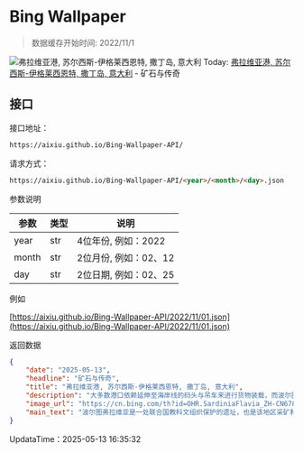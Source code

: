 # Bing Wallpaper

> 数据缓存开始时间: 2022/11/1

![弗拉维亚港, 苏尔西斯-伊格莱西恩特, 撒丁岛, 意大利](https://cn.bing.com/th?id=OHR.SardiniaFlavia_ZH-CN6784449568_1920x1080.webp)
Today: [弗拉维亚港, 苏尔西斯-伊格莱西恩特, 撒丁岛, 意大利](https://cn.bing.com/th?id=OHR.SardiniaFlavia_ZH-CN6784449568_1920x1080.webp) - 矿石与传奇

## 接口

接口地址：

```html
https://aixiu.github.io/Bing-Wallpaper-API/
```

请求方式：

```html
https://aixiu.github.io/Bing-Wallpaper-API/<year>/<month>/<day>.json
```

参数说明

| 参数 | 类型 | 说明 |
| - | - | - |
| year | str | 4位年份, 例如：2022 |
| month | str | 2位月份, 例如：02、12 |
| day | str | 2位日期, 例如：02、25 |

例如

[https://aixiu.github.io/Bing-Wallpaper-API/2022/11/01.json](https://aixiu.github.io/Bing-Wallpaper-API/2022/11/01.json)

返回数据

```json
{
    "date": "2025-05-13",
    "headline": "矿石与传奇",
    "title": "弗拉维亚港, 苏尔西斯-伊格莱西恩特, 撒丁岛, 意大利",
    "description": "大多数港口依赖延伸至海岸线的码头与吊车来进行货物装载，而波尔图弗拉维亚则完全反其道而行之。这一工程奇迹将一座石灰岩峭壁变成了撒丁岛矿石产业的门户。苏尔西斯-伊格莱西恩特的采矿历史可以追溯至几千年前，从腓尼基人、古罗马人一直延续到 20 世纪的工业繁荣时期。这里曾大量开采铅、锌、煤、硫磺、重晶石和银等矿产。但运输这些矿物却是一场噩梦：矿石需先用推车运至小船，再从小船转运至大型货船，过程缓慢、成本高昂、效率低下。",
    "image_url": "https://cn.bing.com/th?id=OHR.SardiniaFlavia_ZH-CN6784449568_1920x1080.webp",
    "main_text": "波尔图弗拉维亚是一处联合国教科文组织保护的遗址，也是该地区采矿和工业考古之旅的推荐目的地之一。如今，隧道内每天都有导览行程，由曾在此工作的工人或IGEA矿业技术人员亲自讲解。"
}
```

UpdataTime：2025-05-13 16:35:32
